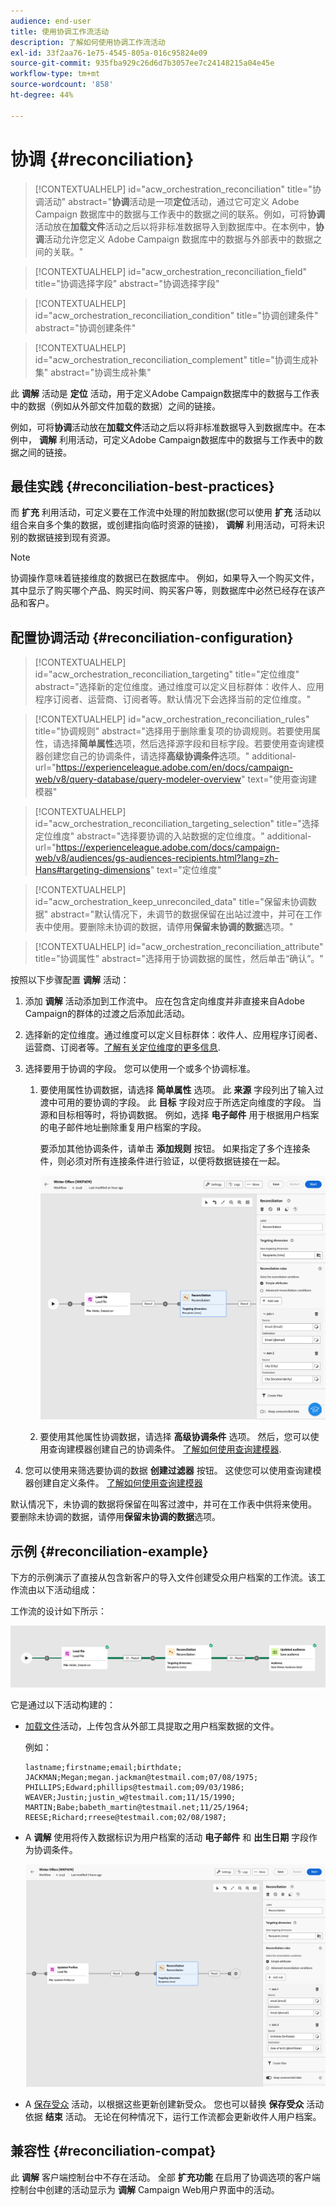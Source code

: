 ```yaml
---
audience: end-user
title: 使用协调工作流活动
description: 了解如何使用协调工作流活动
exl-id: 33f2aa76-1e75-4545-805a-016c95824e09
source-git-commit: 935fba929c26d6d7b3057ee7c24148215a04e45e
workflow-type: tm+mt
source-wordcount: '858'
ht-degree: 44%

---
```


# 协调 {#reconciliation}

>[!CONTEXTUALHELP]
>id="acw_orchestration_reconciliation"
>title="协调活动"
>abstract="**协调**&#x200B;活动是一项&#x200B;**定位**&#x200B;活动，通过它可定义 Adobe Campaign 数据库中的数据与工作表中的数据之间的联系。例如，可将&#x200B;**协调**&#x200B;活动放在&#x200B;**加载文件**&#x200B;活动之后以将非标准数据导入到数据库中。在本例中，**协调**&#x200B;活动允许您定义 Adobe Campaign 数据库中的数据与外部表中的数据之间的关联。"

>[!CONTEXTUALHELP]
>id="acw_orchestration_reconciliation_field"
>title="协调选择字段"
>abstract="协调选择字段"

>[!CONTEXTUALHELP]
>id="acw_orchestration_reconciliation_condition"
>title="协调创建条件"
>abstract="协调创建条件"

>[!CONTEXTUALHELP]
>id="acw_orchestration_reconciliation_complement"
>title="协调生成补集"
>abstract="协调生成补集"

此 **调解** 活动是 **定位** 活动，用于定义Adobe Campaign数据库中的数据与工作表中的数据（例如从外部文件加载的数据）之间的链接。

例如，可将&#x200B;**协调**&#x200B;活动放在&#x200B;**加载文件**&#x200B;活动之后以将非标准数据导入到数据库中。在本例中， **调解** 利用活动，可定义Adobe Campaign数据库中的数据与工作表中的数据之间的链接。

## 最佳实践 {#reconciliation-best-practices}

而 **扩充** 利用活动，可定义要在工作流中处理的附加数据(您可以使用 **扩充** 活动以组合来自多个集的数据，或创建指向临时资源的链接)， **调解** 利用活动，可将未识别的数据链接到现有资源。

>[!NOTE]
>协调操作意味着链接维度的数据已在数据库中。  例如，如果导入一个购买文件，其中显示了购买哪个产品、购买时间、购买客户等，则数据库中必然已经存在该产品和客户。

## 配置协调活动 {#reconciliation-configuration}

>[!CONTEXTUALHELP]
>id="acw_orchestration_reconciliation_targeting"
>title="定位维度"
>abstract="选择新的定位维度。通过维度可以定义目标群体：收件人、应用程序订阅者、运营商、订阅者等。默认情况下会选择当前的定位维度。"

>[!CONTEXTUALHELP]
>id="acw_orchestration_reconciliation_rules"
>title="协调规则"
>abstract="选择用于删除重复项的协调规则。若要使用属性，请选择&#x200B;**简单属性**&#x200B;选项，然后选择源字段和目标字段。若要使用查询建模器创建您自己的协调条件，请选择&#x200B;**高级协调条件**&#x200B;选项。"
>additional-url="https://experienceleague.adobe.com/en/docs/campaign-web/v8/query-database/query-modeler-overview" text="使用查询建模器"

>[!CONTEXTUALHELP]
>id="acw_orchestration_reconciliation_targeting_selection"
>title="选择定位维度"
>abstract="选择要协调的入站数据的定位维度。"
>additional-url="https://experienceleague.adobe.com/docs/campaign-web/v8/audiences/gs-audiences-recipients.html?lang=zh-Hans#targeting-dimensions" text="定位维度"

>[!CONTEXTUALHELP]
>id="acw_orchestration_keep_unreconciled_data"
>title="保留未协调数据"
>abstract="默认情况下，未调节的数据保留在出站过渡中，并可在工作表中使用。要删除未协调的数据，请停用&#x200B;**保留未协调的数据**&#x200B;选项。"

>[!CONTEXTUALHELP]
>id="acw_orchestration_reconciliation_attribute"
>title="协调属性"
>abstract="选择用于协调数据的属性，然后单击“确认”。"

按照以下步骤配置 **调解** 活动：

1. 添加 **调解** 活动添加到工作流中。 应在包含定向维度并非直接来自Adobe Campaign的群体的过渡之后添加此活动。

1. 选择新的定位维度。通过维度可以定义目标群体：收件人、应用程序订阅者、运营商、订阅者等。[了解有关定位维度的更多信息](../../audience/about-recipients.md#targeting-dimensions).

1. 选择要用于协调的字段。 您可以使用一个或多个协调标准。

   1. 要使用属性协调数据，请选择 **简单属性** 选项。 此 **来源** 字段列出了输入过渡中可用的要协调的字段。 此 **目标** 字段对应于所选定向维度的字段。 当源和目标相等时，将协调数据。 例如，选择 **电子邮件** 用于根据用户档案的电子邮件地址删除重复用户档案的字段。

      要添加其他协调条件，请单击 **添加规则** 按钮。 如果指定了多个连接条件，则必须对所有连接条件进行验证，以便将数据链接在一起。

      ![](../assets/workflow-reconciliation-criteria.png)

   1. 要使用其他属性协调数据，请选择 **高级协调条件** 选项。 然后，您可以使用查询建模器创建自己的协调条件。 [了解如何使用查询建模器](../../query/query-modeler-overview.md).

1. 您可以使用来筛选要协调的数据 **创建过滤器** 按钮。 这使您可以使用查询建模器创建自定义条件。 [了解如何使用查询建模器](../../query/query-modeler-overview.md)

默认情况下，未协调的数据将保留在叫客过渡中，并可在工作表中供将来使用。 要删除未协调的数据，请停用&#x200B;**保留未协调的数据**&#x200B;选项。

## 示例 {#reconciliation-example}

下方的示例演示了直接从包含新客户的导入文件创建受众用户档案的工作流。该工作流由以下活动组成：

工作流的设计如下所示：

![](../assets/workflow-reconciliation-sample-1.0.png)


它是通过以下活动构建的：

* [加载文件](load-file.md)活动，上传包含从外部工具提取之用户档案数据的文件。

  例如：

  ```
  lastname;firstname;email;birthdate;
  JACKMAN;Megan;megan.jackman@testmail.com;07/08/1975;
  PHILLIPS;Edward;phillips@testmail.com;09/03/1986;
  WEAVER;Justin;justin_w@testmail.com;11/15/1990;
  MARTIN;Babe;babeth_martin@testmail.net;11/25/1964;
  REESE;Richard;rreese@testmail.com;02/08/1987;
  ```

* A **调解** 使用将传入数据标识为用户档案的活动 **电子邮件** 和 **出生日期** 字段作为协调条件。

  ![](../assets/workflow-reconciliation-sample-1.1.png)

* A [保存受众](save-audience.md) 活动，以根据这些更新创建新受众。 您也可以替换 **保存受众** 活动依据 **结束** 活动。 无论在何种情况下，运行工作流都会更新收件人用户档案。


## 兼容性 {#reconciliation-compat}

此 **调解** 客户端控制台中不存在活动。 全部 **扩充功能** 在启用了协调选项的客户端控制台中创建的活动显示为 **调解** Campaign Web用户界面中的活动。
